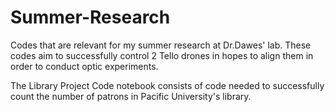 # Summer-Research
Codes that are relevant for my summer research at Dr.Dawes' lab.
These codes aim to successfully control 2 Tello drones in hopes to align them in order to conduct optic experiments.

The Library Project Code notebook consists of code needed to successfully count the number of patrons in Pacific University's library.

